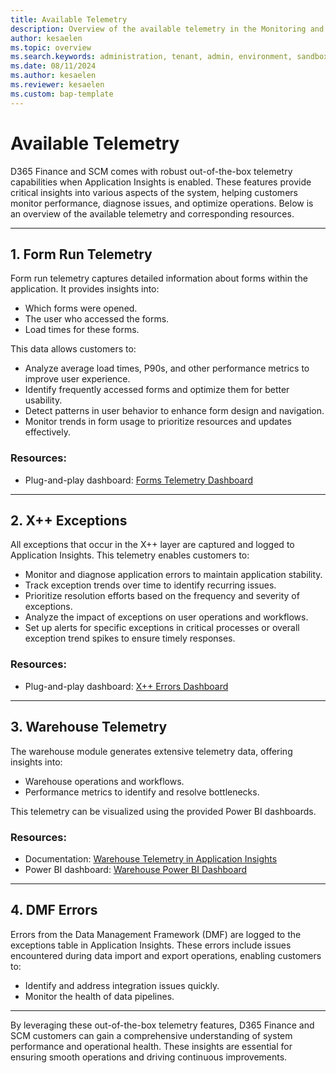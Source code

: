 ```yaml
---
title: Available Telemetry
description: Overview of the available telemetry in the Monitoring and Telemetry feature.  
author: kesaelen
ms.topic: overview
ms.search.keywords: administration, tenant, admin, environment, sandbox, telemetry
ms.date: 08/11/2024
ms.author: kesaelen
ms.reviewer: kesaelen
ms.custom: bap-template
---
```


# Available Telemetry

D365 Finance and SCM comes with robust out-of-the-box telemetry capabilities when Application Insights is enabled. These features provide critical insights into various aspects of the system, helping customers monitor performance, diagnose issues, and optimize operations. Below is an overview of the available telemetry and corresponding resources.

---

## 1. **Form Run Telemetry**

Form run telemetry captures detailed information about forms within the application. It provides insights into:

- Which forms were opened.
- The user who accessed the forms.
- Load times for these forms.

This data allows customers to:

- Analyze average load times, P90s, and other performance metrics to improve user experience.
- Identify frequently accessed forms and optimize them for better usability.
- Detect patterns in user behavior to enhance form design and navigation.
- Monitor trends in form usage to prioritize resources and updates effectively.

### Resources:

- Plug-and-play dashboard: [Forms Telemetry Dashboard](https://github.com/microsoft/Dynamics-365-FastTrack-FSCM-Telemetry-Samples/tree/main/Dashboards/AzureDataExplorer/Forms)

---

## 2. X++ Exceptions

All exceptions that occur in the X++ layer are captured and logged to Application Insights. This telemetry enables customers to:

- Monitor and diagnose application errors to maintain application stability.
- Track exception trends over time to identify recurring issues.
- Prioritize resolution efforts based on the frequency and severity of exceptions.
- Analyze the impact of exceptions on user operations and workflows.
- Set up alerts for specific exceptions in critical processes or overall exception trend spikes to ensure timely responses.

### Resources:

- Plug-and-play dashboard: [X++ Errors Dashboard](https://github.com/microsoft/Dynamics-365-FastTrack-FSCM-Telemetry-Samples/tree/main/Dashboards/AzureDataExplorer/Errors)

---

## 3. Warehouse Telemetry

The warehouse module generates extensive telemetry data, offering insights into:

- Warehouse operations and workflows.
- Performance metrics to identify and resolve bottlenecks.

This telemetry can be visualized using the provided Power BI dashboards.

### Resources:

- Documentation: [Warehouse Telemetry in Application Insights](https://learn.microsoft.com/en-us/dynamics365/supply-chain/warehousing/application-insights-monitor-usage-performance#view-telemetry-data-in-power-bi)
- Power BI dashboard: [Warehouse Power BI Dashboard](https://github.com/microsoft/d365-scm-telemetry/tree/main/samples/PowerBI/Appsource)

---

## 4. DMF Errors

Errors from the Data Management Framework (DMF) are logged to the exceptions table in Application Insights. These errors include issues encountered during data import and export operations, enabling customers to:

- Identify and address integration issues quickly.
- Monitor the health of data pipelines.

---

By leveraging these out-of-the-box telemetry features, D365 Finance and SCM customers can gain a comprehensive understanding of system performance and operational health. These insights are essential for ensuring smooth operations and driving continuous improvements.
